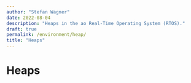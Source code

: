 ```yaml
---
author: "Stefan Wagner"
date: 2022-08-04
description: "Heaps in the ao Real-Time Operating System (RTOS)."
draft: true
permalink: /environment/heap/
title: "Heaps"
---
```


# Heaps
